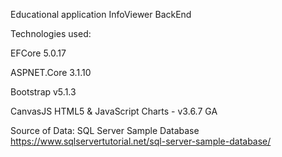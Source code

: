 Educational application InfoViewer BackEnd

Technologies used:

EFCore 5.0.17

ASPNET.Core 3.1.10

Bootstrap v5.1.3

CanvasJS HTML5 & JavaScript Charts - v3.6.7 GA

Source of Data: SQL Server Sample Database
https://www.sqlservertutorial.net/sql-server-sample-database/

